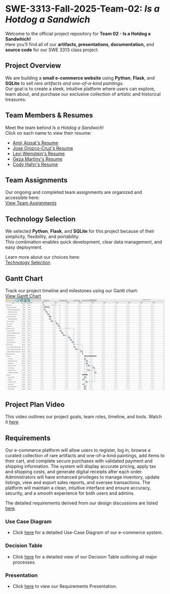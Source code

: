 # SWE-3313-Fall-2025-Team-02: *Is a Hotdog a Sandwich*

Welcome to the official project repository for **Team 02 - Is a Hotdog a Sandwhich!**  
Here you’ll find all of our **artifacts, presentations, documentation,** and **source code** for our SWE 3313 class project.



## Project Overview

We are building a **small e-commerce website** using **Python**, **Flask**, and **SQLite** to sell *rare artifacts and one-of-a-kind paintings.*  
Our goal is to create a sleek, intuitive platform where users can explore, learn about, and purchase our exclusive collection of artistic and historical treasures.



## Team Members & Resumes

Meet the team behind *Is a Hotdog a Sandwich*!  
Click on each name to view their resume:

- [Amir Aissat's Resume](https://github.com/codyhahn/swe-3313-fall-2025-team-02/blob/main/project-plan/resumes/Amir_Aissat_Resume.md)    
- [Jose Orozco-Cruz's Resume](https://github.com/codyhahn/swe-3313-fall-2025-team-02/blob/main/project-plan/resumes/Jose_Orozco-Cruz_Resume.md)  
- [Levi Weinstein's Resume](https://github.com/codyhahn/swe-3313-fall-2025-team-02/blob/main/project-plan/resumes/Levi_Weinstein_Resume.md)  
- [Geza Martiny's Resume](https://github.com/codyhahn/swe-3313-fall-2025-team-02/blob/main/project-plan/resumes/Geza_Martiny_Resume.md)
- [Cody Hahn's Resume](https://github.com/codyhahn/swe-3313-fall-2025-team-02/blob/main/project-plan/resumes/Cody_Hahn_Resume.md)





## Team Assignments

Our ongoing and completed team assignments are organized and accessible here:  
 [View Team Assignments](https://github.com/codyhahn/swe-3313-fall-2025-team-02/blob/main/project-plan/team-assignments/README.md)



## Technology Selection

We selected **Python**, **Flask**, and **SQLite** for this project because of their simplicity, flexibility, and portability.  
This combination enables quick development, clear data management, and easy deployment.

Learn more about our choices here:  
[Technology Selection](https://github.com/codyhahn/swe-3313-fall-2025-team-02/blob/main/project-plan/technology-selection/README.md)



## Gantt Chart

Track our project timeline and milestones using our Gantt chart:  
[View Gantt Chart](https://github.com/codyhahn/swe-3313-fall-2025-team-02/blob/main/project-plan/gantt-chart/ganttproject.png)
![Gantt Chart](https://github.com/codyhahn/swe-3313-fall-2025-team-02/blob/main/project-plan/gantt-chart/ganttproject.png)



## Project Plan Video
This video outlines our project goals, team roles, timeline, and tools. Watch it [here](https://www.loom.com/share/20bb22703bdb45ee9702bdfa251c97ff)

## Requirements

Our e-commerce platform will allow users to register, log in, browse a curated collection of rare artifacts and one-of-a-kind paintings, add items to their cart, and complete secure purchases with validated payment and shipping information. The system will display accurate pricing, apply tax and shipping costs, and generate digital receipts after each order. Administrators will have enhanced privileges to manage inventory, update listings, view and export sales reports, and oversee transactions. The platform will maintain a clean, intuitive interface and ensure accuracy, security, and a smooth experience for both users and admins.

The detailed requirements derived from our design discussions are listed [here](https://github.com/codyhahn/swe-3313-fall-2025-team-02/blob/main/requirements/README.md).


### Use Case Diagram
- Click [here](https://github.com/codyhahn/swe-3313-fall-2025-team-02/blob/main/requirements/use-case.md) for a detailed Use-Case Diagram of our e-commerce system.

### Decision Table
- Click [here]() for a detailed view of our Decision Table outlining all major processes.

### Presentation
- Click [here]() to view our Requirements Presentation.

